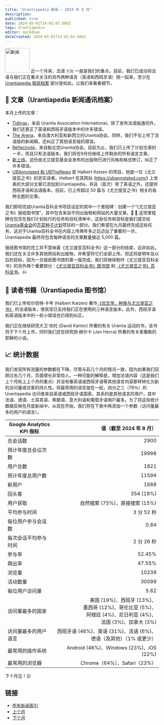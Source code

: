 ```yaml
---
title: "Urantiapedia 新闻 — 2024 年 8 月"
description: 
published: true
date: 2024-05-01T14:02:03.086Z
tags: Urantiapedia
editor: markdown
dateCreated: 2024-05-01T14:02:03.086Z
---
```


<img src="/_assets/svg/icon-news.svg" alt="新闻" style="width: 80px;"> 近一个月来，法语 :fr: 一直是我们的重点。目前，我们已成功将法语与我们正在重点关注的另外两种语言（英语和西班牙语）统一起来，至少在 [Urantiapedia 报纸档案](/en/article) 部分是如此。让我们来看看细节。

## :page_with_curl: 文章（Urantiapedia 新闻通讯档案）

本月上传的文章：

- [Tidings](/en/index/articles_iua_tidings)，来自 Urantia Association International。除了发布法语版通讯外，我们还更正了英语和西班牙语版本中的许多错误。
- [The Arena](/en/index/articles_arena)，来自澳大利亚和新西兰的Urantia协会。同样，我们不仅上传了法语版的新闻稿，还纠正了其他语言版的错误。
- [Réflectivité](/fr/index/articles_reflectivite)，来自魁北克Urantia协会。目前为止，我们只上传了计划文章的一半，而且只有法语版本。我们将在9月份继续上传剩余的所有语言文章。
- [新上线](/en/index/articles_uf_news_online)。这份由尤兰提亚基金会发布的出版物已进行风格和格式修订，纠正了许多错误。
- [UBAnnotated 和 UBTheNews](/en/index/articles_ubannotated) 是 Halbert Katzen 的项目，他是一位《尤兰提亚之书》的忠实读者。Halbert 在其网站 (https://ubannotated.com/) 上发表的大部分文章已添加到​​ Urantiapedia，并且（首次）除了英语之外，还提供西班牙语和法语版本。目前，已上传超过 50 篇与《尤兰提亚之书》相关的各种主题的文章。

我们即将完成Urantia百科全书项目设定的其中一个里程碑：创建一个“《尤兰提亚之书》报纸图书馆”，其中包含来自不同出版物和网站的大量文章。:clap: :clap: 这项里程碑也包含在我们计划执行的任务和目标清单中，这些任务和目标是我们提交给[Urantia基金会](https://www.urantia.org/)的[芥菜种子计划](https://www.urantia.org/about-us/what-we-do/mustard-seed-grants-program)项目的一部分。我们希望在九月最终完成这些任务，这对于Urantia百科全书在内容上传两年多之后迈出了重要的一步。 Urantiapedia 最终将包含每种语言的文章数量接近 5,000 篇。

报纸图书馆的完工并不意味着《尤兰提亚百科全书》这一部分的结束，远非如此。我们还在关注许多其他网站和出版物，并希望将它们全部上传。但这将是明年及以后的目标，因为一旦报纸图书馆的第一版完成，我们将继续制作《尤兰提亚百科全书》的另外两个重要部分：[《尤兰提亚百科全书》图书馆](/en/book) 和 [《尤兰提亚之书》百科全书](/en/topic)。:+1:

## :notebook_with_decorative_cover: 读者书籍（Urantiapedia 图书馆）

我们已上传哈尔伯特·卡岑 (Halbert Katzen) 著作[《优生学、种族与尤兰提亚之书》](/en/book/Halbert_Katzen/Eugenics_Race_and_The_Urantia_Book) 的法语版本，使其现已支持我们正在使用的三种语言版本。此外，西班牙语和英语版本中的一些小错误也已得到纠正。

我们正在继续研究大卫·坎托 (David Kantor) 所著的有关 Urantia 运动的书，该书将于下个月上市，同时我们还在研究扬·赫尔卡 (Jan Herca) 所著的有关拿撒勒的耶稣的小说。

## :chart_with_upwards_trend: 统计数据

我们发现所有测量的参数都在下降，尽管与前几个月的情况一致，因为如果我们回顾过去几个月，页面增长非常惊人。一种可能的解释是，增加法语内容（这是我们上个月和上上个月的重点）并没有像英语或西班牙语等其他语言内容那样转化为新的访问量或访客的持久性。将最常用的语言放在一起，四分之三（78％）的 Urantiapedia 访问者来自英语或西班牙语国家。其余的是其他语言的用户，其中法语、德语、土耳其语、希腊语、意大利语和葡萄牙语用户最多。为了将这些统计数据反映在月度新闻中，从现在开始，我们将在下表中再添加一个参数（访问量最多的用户的语言）。

Google Analytics KPI 指标 | 值（截至 2024 年 8 月）
--- | ---:
总会话数 | 2900
预计年度总会议次数 | 19998
用户总数 | 1821
预计年度总用户数 | 11594
新用户 | 1688
回头客 | 354 (19%)
用户获取 | 自然搜索 (75%)，直接搜索 (15%)
平均参与时间 | 3 分 52 秒
每位用户参与会话数 | 0.84
每次会话平均参与时间 | 2 分 26 秒
参与率 | 52.45%
跳出率 | 47.55%
浏览量 | 10239
活动数量 | 30099
每位用户访问量 | 5.62
访问量最多的国家 | 美国 (19%)、西班牙 (13%)、<br>墨西哥 (12%)、哥伦比亚 (5%)、<br>阿根廷 (4%)、尼日利亚 (4%)、<br>法国 (3%)、加拿大 (3%)
访问量最多的用户语言 | 西班牙语 (46%)、英语 (31%)、法语 (6%)、德语（及其他）（1% 或更少）
最常用的操作系统 | Android (46%)、Windows (23%)、iOS (22%)
最常用的浏览器 | Chrome（64%）、Safari（23%）

下个月见！:wink:

## 链接

- [所有新闻索引](/zh/news)
- [上个月](/zh/news/2024/07)
- [下个月](/zh/news/2024/09)